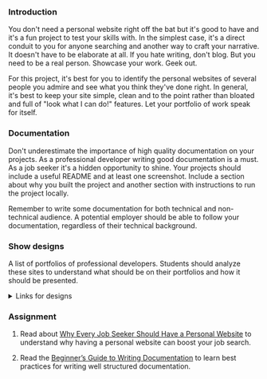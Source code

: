 ### Introduction

You don't need a personal website right off the bat but it's good to have and it's a fun project to test your skills with. In the simplest case, it's a direct conduit to you for anyone searching and another way to craft your narrative. It doesn't have to be elaborate at all. If you hate writing, don't blog. But you need to be a real person. Showcase your work. Geek out.

For this project, it's best for you to identify the personal websites of several people you admire and see what you think they've done right. In general, it's best to keep your site simple, clean and to the point rather than bloated and full of "look what I can do!" features. Let your portfolio of work speak for itself.

### Documentation

Don't underestimate the importance of high quality documentation on your projects. As a professional developer writing good documentation is a must. As a job seeker it's a hidden opportunity to shine. Your projects should include a useful README and at least one screenshot. Include a section about why you built the project and another section with instructions to run the project locally.

Remember to write some documentation for both technical and non-technical audience. A potential employer should be able to follow your documentation, regardless of their technical background.

### Show designs

A list of portfolios of professional developers. Students should analyze these sites to understand what should be on their portfolios and how it should be presented.

<details markdown="block">

  <summary> Links for designs </summary>

- [Stratis Bakas](https://stratisbakas.com/)
- [Matt Farley](https://mattfarley.ca/)
- [Dejan Markovic](https://www.dejan.works/)
- [Ian Lunn](https://ianlunn.co.uk/)
- [Ben Adam](https://benadam.me/)
- [Seb Kay](https://sebkay.com/)
- [Andriy Chemerynskiy](https://andrewchmr.com/)
- [Chris Ota's Portfolio](https://www.otadesigns.com/)
- [Pierre Nel](https://pierre.io/)
- [Adrien Laurent's Portfolio](https://adrienlaurent.fr/)
- [Thomas' Portfolio](https://www.thomasbosc.com)
- [Timmy O’Mahony](https://timmyomahony.com/)
- [Elliot's Portfolio](https://elliotcondon.com/)
- [James Warner](https://jmswrnr.com/)
- [Tiago Sá's Portfolio](https://i-am-tiago.com/)
- [Patrick David](https://bepatrickdavid.com/)
- [Luis Krötz](https://luiskr.com/)

</details>

### Assignment

<div class="lesson-content__panel" markdown="1">

1. Read about [Why Every Job Seeker Should Have a Personal Website](http://www.forbes.com/sites/jacquelynsmith/2013/04/26/why-every-job-seeker-should-have-a-personal-website-and-what-it-should-include/) to understand why having a personal website can boost your job search.

1. Read the [Beginner’s Guide to Writing Documentation](http://www.writethedocs.org/guide/writing/beginners-guide-to-docs/) to learn best practices for writing well structured documentation.

</div>
